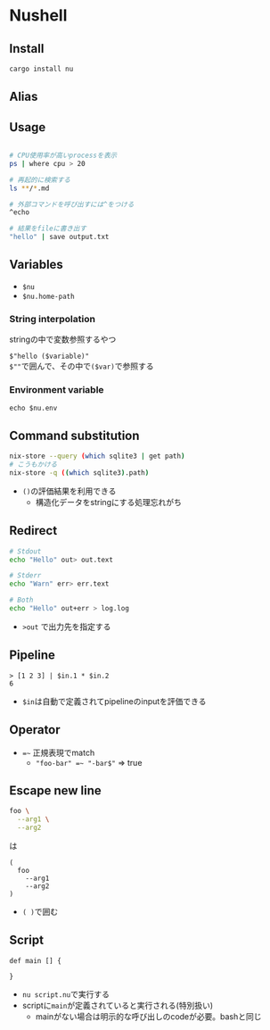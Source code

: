 # Nushell

## Install

```sh
cargo install nu
```

## Alias


## Usage

```sh

# CPU使用率が高いprocessを表示
ps | where cpu > 20 

# 再起的に検索する
ls **/*.md

# 外部コマンドを呼び出すには^をつける
^echo

# 結果をfileに書き出す
"hello" | save output.txt
```

## Variables

* `$nu`
 * `$nu.home-path`

### String interpolation

stringの中で変数参照するやつ

`$"hello ($variable)"`  
`$""`で囲んで、その中で`($var)`で参照する

### Environment variable

```
echo $nu.env
```

## Command substitution

```sh
nix-store --query (which sqlite3 | get path)
# こうもかける
nix-store -q ((which sqlite3).path)
```

* `()`の評価結果を利用できる
  * 構造化データをstringにする処理忘れがち

## Redirect

```sh
# Stdout
echo "Hello" out> out.text

# Stderr
echo "Warn" err> err.text

# Both
echo "Hello" out+err > log.log
```

* `>out` で出力先を指定する

## Pipeline

```nu
> [1 2 3] | $in.1 * $in.2
6
```

* `$in`は自動で定義されてpipelineのinputを評価できる


## Operator

* `=~` 正規表現でmatch
  * `"foo-bar" =~ "-bar$"` => true


## Escape new line

```sh
foo \
  --arg1 \
  --arg2 
```

は

```nu
(
  foo
    --arg1
    --arg2
)
```

* `( )`で囲む

## Script


```nu
def main [] {
 
} 
```
* `nu script.nu`で実行する
* scriptに`main`が定義されていると実行される(特別扱い)
  * mainがない場合は明示的な呼び出しのcodeが必要。bashと同じ

